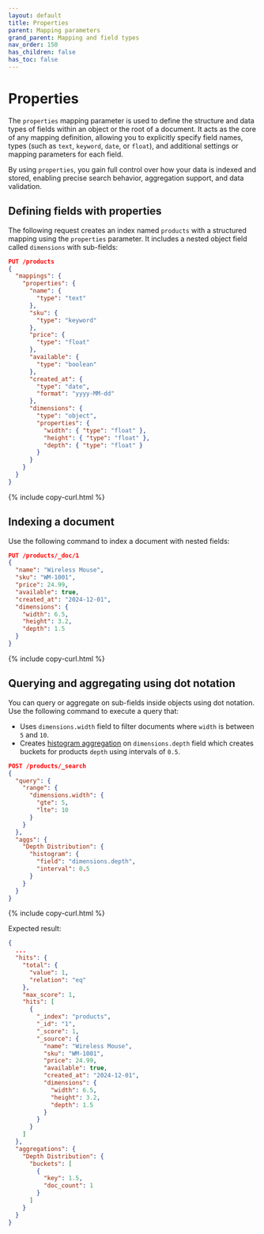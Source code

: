 ```yaml
---
layout: default
title: Properties
parent: Mapping parameters
grand_parent: Mapping and field types
nav_order: 150
has_children: false
has_toc: false
---
```


# Properties

The `properties` mapping parameter is used to define the structure and data types of fields within an object or the root of a document. It acts as the core of any mapping definition, allowing you to explicitly specify field names, types (such as `text`, `keyword`, `date`, or `float`), and additional settings or mapping parameters for each field.

By using `properties`, you gain full control over how your data is indexed and stored, enabling precise search behavior, aggregation support, and data validation.

## Defining fields with properties

The following request creates an index named `products` with a structured mapping using the `properties` parameter. It includes a nested object field called `dimensions` with sub-fields:

```json
PUT /products
{
  "mappings": {
    "properties": {
      "name": {
        "type": "text"
      },
      "sku": {
        "type": "keyword"
      },
      "price": {
        "type": "float"
      },
      "available": {
        "type": "boolean"
      },
      "created_at": {
        "type": "date",
        "format": "yyyy-MM-dd"
      },
      "dimensions": {
        "type": "object",
        "properties": {
          "width": { "type": "float" },
          "height": { "type": "float" },
          "depth": { "type": "float" }
        }
      }
    }
  }
}
```
{% include copy-curl.html %}

## Indexing a document

Use the following command to index a document with nested fields:

```json
PUT /products/_doc/1
{
  "name": "Wireless Mouse",
  "sku": "WM-1001",
  "price": 24.99,
  "available": true,
  "created_at": "2024-12-01",
  "dimensions": {
    "width": 6.5,
    "height": 3.2,
    "depth": 1.5
  }
}
```
{% include copy-curl.html %}

## Querying and aggregating using dot notation

You can query or aggregate on sub-fields inside objects using dot notation. Use the following command to execute a query that:

- Uses `dimensions.width` field to filter documents where `width` is between `5` and `10`.
- Creates [histogram aggregation]({{site.url}}{{site.baseurl}}/aggregations/bucket/histogram/) on `dimensions.depth` field which creates buckets for products `depth` using intervals of `0.5`.

```json
POST /products/_search
{
  "query": {
    "range": {
      "dimensions.width": {
        "gte": 5,
        "lte": 10
      }
    }
  },
  "aggs": {
    "Depth Distribution": {
      "histogram": {
        "field": "dimensions.depth",
        "interval": 0.5
      }
    }
  }
}
```
{% include copy-curl.html %}

Expected result:

```json
{
  ...
  "hits": {
    "total": {
      "value": 1,
      "relation": "eq"
    },
    "max_score": 1,
    "hits": [
      {
        "_index": "products",
        "_id": "1",
        "_score": 1,
        "_source": {
          "name": "Wireless Mouse",
          "sku": "WM-1001",
          "price": 24.99,
          "available": true,
          "created_at": "2024-12-01",
          "dimensions": {
            "width": 6.5,
            "height": 3.2,
            "depth": 1.5
          }
        }
      }
    ]
  },
  "aggregations": {
    "Depth Distribution": {
      "buckets": [
        {
          "key": 1.5,
          "doc_count": 1
        }
      ]
    }
  }
}
```

